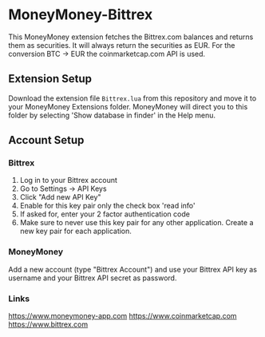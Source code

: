 # MoneyMoney-Bittrex

This MoneyMoney extension fetches the Bittrex.com balances and returns them as securities.
It will always return the securities as EUR. For the conversion BTC → EUR the coinmarketcap.com API is used.

## Extension Setup

Download the extension file `Bittrex.lua` from this repository and move it to your MoneyMoney Extensions folder.
MoneyMoney will direct you to this folder by selecting 'Show database in finder' in the Help menu.


## Account Setup

### Bittrex

1. Log in to your Bittrex account
2. Go to Settings → API Keys
3. Click "Add new API Key"
4. Enable for this key pair only the check box 'read info'
5. If asked for, enter your 2 factor authentication code
6. Make sure to never use this key pair for any other application. Create a new key pair for each application.

### MoneyMoney

Add a new account (type "Bittrex Account") and use your Bittrex API key as username and your Bittrex API secret as password.

### Links

https://www.moneymoney-app.com
https://www.coinmarketcap.com
https://www.bittrex.com
